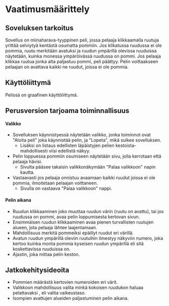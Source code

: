 # Vaatimusmäärittely

## Soveluksen tarkoitus
Sovellus on miinaharava-tyyppinen peli, jossa pelaaja klikkaamalla ruutuja yrittää selviytyä kentästä osumatta pommiin. 
Jos klikatussa ruudussa ei ole pommia, ruutu merkitään avatuksi ja ruudun ympärillä olevissa ruuduissa näytetään, 
kuinka monessa ympäröivässä ruudussa on pommi. Jos pelaaja klikkaa ruutua jonka alta paljastuu pommi, peli päättyy. 
Pelin voittaakseen pelaajan on avattava kaikki ne ruudut, joissa ei ole pommia.

## Käyttöliittymä
Pelissä on graafinen käyttöliittymä. 

## Perusversion tarjoama toiminnallisuus
#### Valikko
* Sovelluksen käynnistyessä näytetään valikko, jonka toiminnot ovat "Aloita peli" joka käynnistää pelin, 
  ja "Lopeta", mikä sulkee sovelluksen. 
  * Lisäksi on listaus edellisten läpäistyjen pelien kestoista- mahdollisesti viisi edellistä näkyy.
* Pelin loppuessa pommiin osumiseen näytetään sivu, jolla kerrotaan että pelaaja hävisi. 
  * Sivulta pääsee takaisin valikkonäkymään "Palaa valikkoon" napin kautta. 
* Vastaavasti jos pelaaja onnistuu avaamaan kaikki ruudut joissa ei ole pommia, 
  ilmoitetaan pelaajan voittaneen. 
  * Sivulla on vastaava "Palaa valikkoon" nappi.
  
#### Pelin aikana
* Ruudun klikkaaminen joko muuttaa ruudun värin (ruutu on avattu), 
  tai jos ruudussa on pommi, avaa pelin loppumisesta kertovan sivun.
* Ensimmäisen ruudun klikkaaminen avaa pienen turvallisten ruutujen alueen, jota pelaaja lähtee laajentamaan.
* Mahdollisuus merkitä pommeiksi epäillyt ruudut eri värillä.
* Avatun ruudun ympärillä oleviin ruutuihin ilmestyy näkyviin numero, 
  joka kertoo kuinka monta pommia kyseisen ruudun ympärillä eli sitä koskettavissa ruuduissa on.
* Ajastin, joka mittaa pelin keston.
  
## Jatkokehitysideoita
* Pommien määrästä kertovien numeroiden eri värit.
* Valikkoon mahdollisuus valita minkä kokoisen ruudukon haluaa pelattavaksi , eli valita vaikeustaso.
* Isompien avattujen alueiden paljastuminen pelin aikana.
